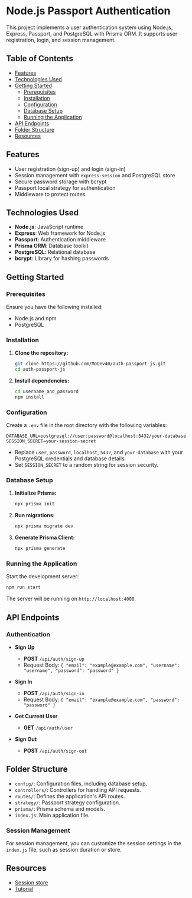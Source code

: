 # Node.js Passport Authentication

This project implements a user authentication system using Node.js, Express, Passport, and PostgreSQL with Prisma ORM. It supports user registration, login, and session management.

## Table of Contents

- [Features](#features)
- [Technologies Used](#technologies-used)
- [Getting Started](#getting-started)
  - [Prerequisites](#prerequisites)
  - [Installation](#installation)
  - [Configuration](#configuration)
  - [Database Setup](#database-setup)
  - [Running the Application](#running-the-application)
- [API Endpoints](#api-endpoints)
- [Folder Structure](#folder-structure)
- [Resources](#resources)

## Features

- User registration (sign-up) and login (sign-in)
- Session management with `express-session` and PostgreSQL store
- Secure password storage with bcrypt
- Passport local strategy for authentication
- Middleware to protect routes

## Technologies Used

- **Node.js**: JavaScript runtime
- **Express**: Web framework for Node.js
- **Passport**: Authentication middleware
- **Prisma ORM**: Database toolkit
- **PostgreSQL**: Relational database
- **bcrypt**: Library for hashing passwords

## Getting Started

### Prerequisites

Ensure you have the following installed:

- Node.js and npm
- PostgreSQL

### Installation

1. **Clone the repository:**

   ```bash
   git clone https://github.com/MoDev40/auth-passport-js.git
   cd auth-passport-js
   ```

2. **Install dependencies:**

   ```bash
   cd username_and_password
   npm install
   ```

### Configuration

Create a `.env` file in the root directory with the following variables:

```env
DATABASE_URL=postgresql://user:password@localhost:5432/your-database
SESSION_SECRET=your-session-secret
```

- Replace `user`, `password`, `localhost`, `5432`, and `your-database` with your PostgreSQL credentials and database details.
- Set `SESSION_SECRET` to a random string for session security.

### Database Setup

1. **Initialize Prisma:**

   ```bash
   npx prisma init
   ```

2. **Run migrations:**

   ```bash
   npx prisma migrate dev
   ```

3. **Generate Prisma Client:**

   ```bash
   npx prisma generate
   ```

### Running the Application

Start the development server:

```bash
npm run start
```

The server will be running on `http://localhost:4000`.

## API Endpoints

### Authentication

- **Sign Up**
  - **POST** `/api/auth/sign-up`
  - Request Body: `{ "email": "example@example.com", "username": "username", "password": "password" }`

- **Sign In**
  - **POST** `/api/auth/sign-in`
  - Request Body: `{ "email": "example@example.com", "password": "password" }`

- **Get Current User**
  - **GET** `/api/auth/user`

- **Sign Out**
  - **POST** `/api/auth/sign-out`

## Folder Structure

- `config/`: Configuration files, including database setup.
- `controllers/`: Controllers for handling API requests.
- `routes/`: Defines the application's API routes.
- `strategy/`: Passport strategy configuration.
- `prisma/`: Prisma schema and models.
- `index.js`: Main application file.


### Session Management

For session management, you can customize the session settings in the `index.js` file, such as session duration or store.

## Resources
- [Session store](https://levelup.gitconnected.com/expressjs-postgresql-session-store-ec987146f706#70c4)
- [Tutorial](https://www.youtube.com/watch?v=_lZUq39FGv0&list=PL_cUvD4qzbkwjmjy-KjbieZ8J9cGwxZpC&index=15)
